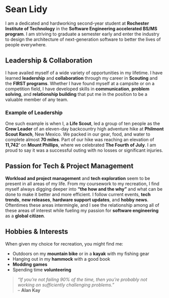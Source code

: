 # Sean Lidy

I am a dedicated and hardworking second-year student at **Rochester Institute of Technology** in the **Software Engineering accelerated BS/MS program**. I am striving to graduate a semester early and enter the industry to design the architecture of next-generation software to better the lives of people everywhere.

## Leadership & Collaboration

I have availed myself of a wide variety of opportunities in my lifetime. I have learned **leadership** and **collaboration** through my career in **Scouting** and the **FIRST programs**. Whether I have found myself at a campsite or on a competition field, I have developed skills in **communication**, **problem solving**, and **relationship building** that put me in the position to be a valuable member of any team.

### Example of Leadership

One such example is when I, a **Life Scout**, led a group of ten people as the **Crew Leader** of an eleven-day backcountry high adventure hike at **Philmont Scout Ranch**, New Mexico. We packed in our gear, food, and water to complete almost **70 miles**. Part of our hike was reaching an elevation of **11,742’** on **Mount Phillips**, where we celebrated **The Fourth of July**. I am proud to say it was a successful outing with no losses or significant injuries.

## Passion for Tech & Project Management

**Workload and project management** and **tech exploration** seem to be present in all areas of my life. From my coursework to my recreation, I find myself always digging deeper into **“the how and the why”** and what can be done to make it better and more efficient. I follow current events, **tech trends**, **new releases**, **hardware support updates**, and **hobby news**. Oftentimes these areas intermingle, and I see the relationship among all of these areas of interest while fueling my passion for **software engineering** as a **global citizen**.

## Hobbies & Interests

When given my choice for recreation, you might find me:
- Outdoors on my **mountain bike** or in a **kayak** with my fishing gear
- Hanging out in my **hammock** with a good book
- **Modding games**
- Spending time **volunteering**

> *“If you’re not failing 90% of the time, then you’re probably not working on sufficiently challenging problems.”*  
> – **Alan Kay**